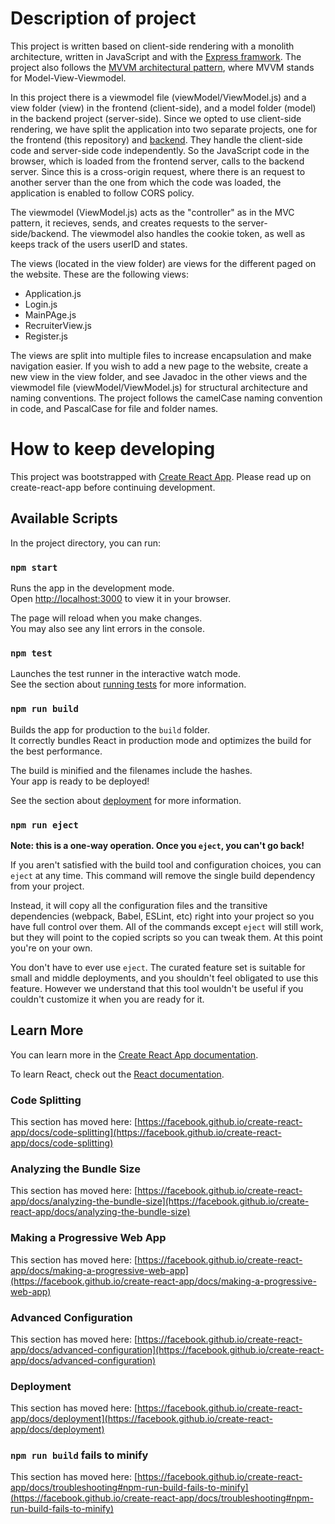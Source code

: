 # Description of project
This project is written based on client-side rendering with a monolith architecture, written in JavaScript and with the [Express framwork](https://expressjs.com/). The project also follows the [MVVM architectural pattern]( https://en.wikipedia.org/wiki/Model%E2%80%93view%E2%80%93viewmodel), 
where MVVM stands for Model-View-Viewmodel. 

In this project there is a viewmodel file (viewModel/ViewModel.js) and a view folder (view) in the frontend (client-side), and a model folder (model) in the backend project (server-side). Since we opted to use client-side rendering, we have split the application into two separate projects, one for the frontend (this repository) and [backend](https://github.com/dgenfors/iv1201-vt24-backend). They handle the client-side code and server-side code independently. So the JavaScript code in the browser, which is loaded from the frontend server, calls to the backend server. Since this is a cross-origin request, where there is an request to another server than the one from which the code was loaded, the application is enabled to follow CORS policy.

The viewmodel (ViewModel.js) acts as the "controller" as in the MVC pattern, it recieves, sends, and creates requests to the server-side/backend. The viewmodel also handles the cookie token, as well as keeps track of the users userID and states.

The views (located in the view folder) are views for the different paged on the website. These are the following views:
* Application.js
* Login.js
* MainPAge.js
* RecruiterView.js
* Register.js

The views are split into multiple files to increase encapsulation and make navigation easier. If you wish to add a new page to the website, create a new view in the view folder, and see Javadoc in the other views and the viewmodel file (viewModel/ViewModel.js) for structural architecture and naming conventions. The project follows the camelCase naming convention in code, and PascalCase for file and folder names.


# How to keep developing

This project was bootstrapped with [Create React App](https://github.com/facebook/create-react-app). Please read up on create-react-app before continuing development.

## Available Scripts

In the project directory, you can run:

### `npm start`

Runs the app in the development mode.\
Open [http://localhost:3000](http://localhost:3000) to view it in your browser.

The page will reload when you make changes.\
You may also see any lint errors in the console.

### `npm test`

Launches the test runner in the interactive watch mode.\
See the section about [running tests](https://facebook.github.io/create-react-app/docs/running-tests) for more information.

### `npm run build`

Builds the app for production to the `build` folder.\
It correctly bundles React in production mode and optimizes the build for the best performance.

The build is minified and the filenames include the hashes.\
Your app is ready to be deployed!

See the section about [deployment](https://facebook.github.io/create-react-app/docs/deployment) for more information.

### `npm run eject`

**Note: this is a one-way operation. Once you `eject`, you can't go back!**

If you aren't satisfied with the build tool and configuration choices, you can `eject` at any time. This command will remove the single build dependency from your project.

Instead, it will copy all the configuration files and the transitive dependencies (webpack, Babel, ESLint, etc) right into your project so you have full control over them. All of the commands except `eject` will still work, but they will point to the copied scripts so you can tweak them. At this point you're on your own.

You don't have to ever use `eject`. The curated feature set is suitable for small and middle deployments, and you shouldn't feel obligated to use this feature. However we understand that this tool wouldn't be useful if you couldn't customize it when you are ready for it.

## Learn More

You can learn more in the [Create React App documentation](https://facebook.github.io/create-react-app/docs/getting-started).

To learn React, check out the [React documentation](https://reactjs.org/).

### Code Splitting

This section has moved here: [https://facebook.github.io/create-react-app/docs/code-splitting](https://facebook.github.io/create-react-app/docs/code-splitting)

### Analyzing the Bundle Size

This section has moved here: [https://facebook.github.io/create-react-app/docs/analyzing-the-bundle-size](https://facebook.github.io/create-react-app/docs/analyzing-the-bundle-size)

### Making a Progressive Web App

This section has moved here: [https://facebook.github.io/create-react-app/docs/making-a-progressive-web-app](https://facebook.github.io/create-react-app/docs/making-a-progressive-web-app)

### Advanced Configuration

This section has moved here: [https://facebook.github.io/create-react-app/docs/advanced-configuration](https://facebook.github.io/create-react-app/docs/advanced-configuration)

### Deployment

This section has moved here: [https://facebook.github.io/create-react-app/docs/deployment](https://facebook.github.io/create-react-app/docs/deployment)

### `npm run build` fails to minify

This section has moved here: [https://facebook.github.io/create-react-app/docs/troubleshooting#npm-run-build-fails-to-minify](https://facebook.github.io/create-react-app/docs/troubleshooting#npm-run-build-fails-to-minify)
